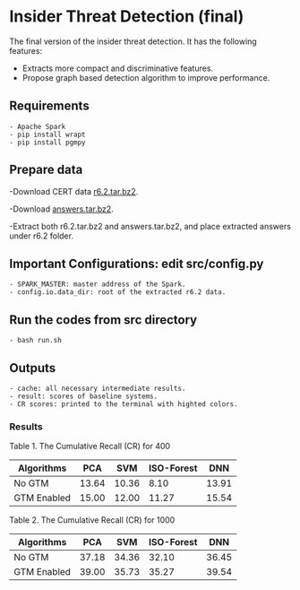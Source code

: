 # Insider Threat Detection (final)

The final version of the insider threat detection. It has the following features:
  - Extracts more compact and discriminative features.
  - Propose graph based detection algorithm to improve performance.

## Requirements
    - Apache Spark
    - pip install wrapt
    - pip install pgmpy

## Prepare data

-Download CERT data [r6.2.tar.bz2](ftp://ftp.sei.cmu.edu/pub/cert-data/r6.2.tar.bz2).

-Download [answers.tar.bz2](ftp://ftp.sei.cmu.edu/pub/cert-data/answers.tar.bz2).

-Extract both r6.2.tar.bz2 and answers.tar.bz2, and place extracted answers under r6.2 folder.

## Important Configurations: edit src/config.py
    - SPARK_MASTER: master address of the Spark.
    - config.io.data_dir: root of the extracted r6.2 data.
## Run the codes from src directory
    - bash run.sh
## Outputs
    - cache: all necessary intermediate results.
    - result: scores of baseline systems.
    - CR scores: printed to the terminal with highted colors.
### Results

Table 1. The Cumulative Recall (CR) for 400

|         Algorithms         |   PCA            | SVM | ISO-Forest | DNN |
| --------------------- | ---------------- | ----- | ---------- | ---- |
| No GTM | 13.64 | 10.36  |     8.10     | 13.91   |
| GTM Enabled | 15.00 | 12.00  |     11.27      | 15.54   |

Table 2. The Cumulative Recall (CR) for 1000

|         Algorithms         |   PCA            | SVM | ISO-Forest | DNN |
| --------------------- | ---------------- | ----- | ---------- | ---- |
| No GTM | 37.18 | 34.36  |     32.10     | 36.45   |
| GTM Enabled | 39.00 | 35.73  |     35.27      | 39.54   |


